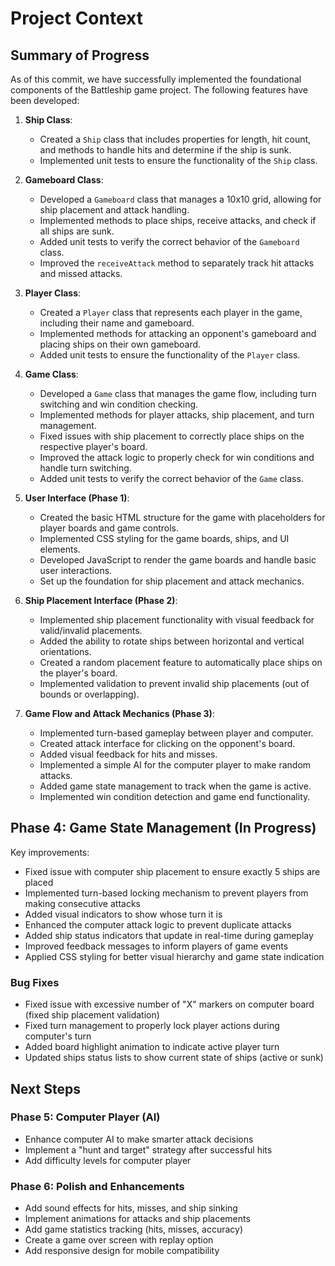 # Project Context

## Summary of Progress

As of this commit, we have successfully implemented the foundational components of the Battleship game project. The following features have been developed:

1. **Ship Class**:
   - Created a `Ship` class that includes properties for length, hit count, and methods to handle hits and determine if the ship is sunk.
   - Implemented unit tests to ensure the functionality of the `Ship` class.

2. **Gameboard Class**:
   - Developed a `Gameboard` class that manages a 10x10 grid, allowing for ship placement and attack handling.
   - Implemented methods to place ships, receive attacks, and check if all ships are sunk.
   - Added unit tests to verify the correct behavior of the `Gameboard` class.
   - Improved the `receiveAttack` method to separately track hit attacks and missed attacks.

3. **Player Class**:
   - Created a `Player` class that represents each player in the game, including their name and gameboard.
   - Implemented methods for attacking an opponent's gameboard and placing ships on their own gameboard.
   - Added unit tests to ensure the functionality of the `Player` class.

4. **Game Class**:
   - Developed a `Game` class that manages the game flow, including turn switching and win condition checking.
   - Implemented methods for player attacks, ship placement, and turn management.
   - Fixed issues with ship placement to correctly place ships on the respective player's board.
   - Improved the attack logic to properly check for win conditions and handle turn switching.
   - Added unit tests to verify the correct behavior of the `Game` class.

5. **User Interface (Phase 1)**:
   - Created the basic HTML structure for the game with placeholders for player boards and game controls.
   - Implemented CSS styling for the game boards, ships, and UI elements.
   - Developed JavaScript to render the game boards and handle basic user interactions.
   - Set up the foundation for ship placement and attack mechanics.

6. **Ship Placement Interface (Phase 2)**:
   - Implemented ship placement functionality with visual feedback for valid/invalid placements.
   - Added the ability to rotate ships between horizontal and vertical orientations.
   - Created a random placement feature to automatically place ships on the player's board.
   - Implemented validation to prevent invalid ship placements (out of bounds or overlapping).

7. **Game Flow and Attack Mechanics (Phase 3)**:
   - Implemented turn-based gameplay between player and computer.
   - Created attack interface for clicking on the opponent's board.
   - Added visual feedback for hits and misses.
   - Implemented a simple AI for the computer player to make random attacks.
   - Added game state management to track when the game is active.
   - Implemented win condition detection and game end functionality.

## Phase 4: Game State Management (In Progress)

Key improvements:
- Fixed issue with computer ship placement to ensure exactly 5 ships are placed
- Implemented turn-based locking mechanism to prevent players from making consecutive attacks
- Added visual indicators to show whose turn it is
- Enhanced the computer attack logic to prevent duplicate attacks
- Added ship status indicators that update in real-time during gameplay
- Improved feedback messages to inform players of game events
- Applied CSS styling for better visual hierarchy and game state indication

### Bug Fixes
- Fixed issue with excessive number of "X" markers on computer board (fixed ship placement validation)
- Fixed turn management to properly lock player actions during computer's turn
- Added board highlight animation to indicate active player turn
- Updated ships status lists to show current state of ships (active or sunk)

## Next Steps

### Phase 5: Computer Player (AI)
- Enhance computer AI to make smarter attack decisions
- Implement a "hunt and target" strategy after successful hits
- Add difficulty levels for computer player

### Phase 6: Polish and Enhancements
- Add sound effects for hits, misses, and ship sinking
- Implement animations for attacks and ship placements
- Add game statistics tracking (hits, misses, accuracy)
- Create a game over screen with replay option
- Add responsive design for mobile compatibility
